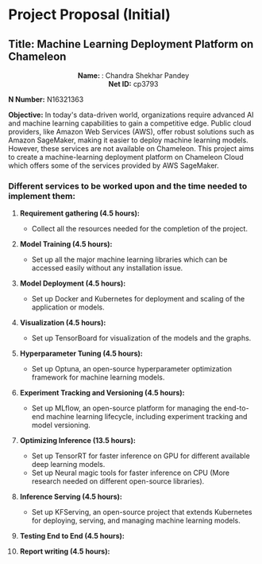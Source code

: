 # Project Proposal (Initial)

## **Title:** Machine Learning Deployment Platform on Chameleon

<center> <b>Name: </b>: Chandra Shekhar Pandey </center>

<center> <b>Net ID:</b> cp3793 </center>

**N Number:** N16321363

**Objective:** In today's data-driven world, organizations require advanced AI and machine learning capabilities to gain a competitive edge. Public cloud providers, like Amazon Web Services (AWS), offer robust solutions such as Amazon SageMaker, making it easier to deploy machine learning models. However, these services are not available on Chameleon. This project aims to create a machine-learning deployment platform on Chameleon Cloud which offers some of the services provided by AWS SageMaker.

### Different services to be worked upon and the time needed to implement them:

1. **Requirement gathering (4.5 hours):**
   - Collect all the resources needed for the completion of the project.

2. **Model Training (4.5 hours):**
   - Set up all the major machine learning libraries which can be accessed easily without any installation issue.

3. **Model Deployment (4.5 hours):**
   - Set up Docker and Kubernetes for deployment and scaling of the application or models.

4. **Visualization (4.5 hours):**
   - Set up TensorBoard for visualization of the models and the graphs.

5. **Hyperparameter Tuning (4.5 hours):**
   - Set up Optuna, an open-source hyperparameter optimization framework for machine learning models.

6. **Experiment Tracking and Versioning (4.5 hours):**
   - Set up MLflow, an open-source platform for managing the end-to-end machine learning lifecycle, including experiment tracking and model versioning.

7. **Optimizing Inference (13.5 hours):**
   - Set up TensorRT for faster inference on GPU for different available deep learning models.
   - Set up Neural magic tools for faster inference on CPU (More research needed on different open-source libraries).

8. **Inference Serving (4.5 hours):**
   - Set up KFServing, an open-source project that extends Kubernetes for deploying, serving, and managing machine learning models.

9. **Testing End to End (4.5 hours):**

10. **Report writing (4.5 hours):**
